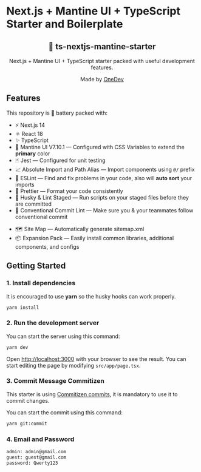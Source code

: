# Next.js + Mantine UI + TypeScript Starter and Boilerplate

<div align="center">
  <h2>🔋 ts-nextjs-mantine-starter</h2>
  <p>Next.js + Mantine UI + TypeScript starter packed with useful development features.</p>
  <p>Made by <a href="https://www.onedev.my.id/">OneDev</a></p>

<!-- [![GitHub Repo stars](https://img.shields.io/github/stars/theodorusclarence/ts-nextjs-tailwind-starter)](https://github.com/theodorusclarence/ts-nextjs-tailwind-starter/stargazers)
[![Depfu](https://badges.depfu.com/badges/fc6e730632ab9dacaf7df478a08684a7/overview.svg)](https://depfu.com/github/theodorusclarence/ts-nextjs-tailwind-starter?project_id=30160)
[![Last Update](https://img.shields.io/badge/deps%20update-every%20sunday-blue.svg)](https://shields.io/) -->

</div>

## Features

This repository is 🔋 battery packed with:

- ⚡️ Next.js 14
- ⚛️ React 18
- ✨ TypeScript
- 💨 Mantine UI V7.10.1 — Configured with CSS Variables to extend the **primary** color
- 🃏 Jest — Configured for unit testing
- 📈 Absolute Import and Path Alias — Import components using `@/` prefix
- 📏 ESLint — Find and fix problems in your code, also will **auto sort** your imports
- 💖 Prettier — Format your code consistently
- 🐶 Husky & Lint Staged — Run scripts on your staged files before they are committed
- 🤖 Conventional Commit Lint — Make sure you & your teammates follow conventional commit
<!-- - ⏰ Release Please — Generate your changelog by activating the `release-please` workflow
- 👷 Github Actions — Lint your code on PR -->
  <!-- - 🚘 Automatic Branch and Issue Autolink — Branch will be automatically created on issue **assign**, and auto linked on PR -->
  <!-- - 🔥 Snippets — A collection of useful snippets
- 👀 Default Open Graph — Awesome open graph generated using [og](https://github.com/theodorusclarence/og), fork it and deploy! -->
- 🗺 Site Map — Automatically generate sitemap.xml
- 📦 Expansion Pack — Easily install common libraries, additional components, and configs

<!-- See the 👉 [feature details and changelog](https://github.com/theodorusclarence/ts-nextjs-tailwind-starter/blob/main/CHANGELOG.md) 👈 for more. -->

<!-- You can also check all of the **details and demos** on my blog post:

- [One-stop Starter to Maximize Efficiency on Next.js & Tailwind CSS Projects](https://theodorusclarence.com/blog/one-stop-starter) -->

## Getting Started

### 1. Install dependencies

It is encouraged to use **yarn** so the husky hooks can work properly.

```bash
yarn install
```

### 2. Run the development server

You can start the server using this command:

```bash
yarn dev
```

Open [http://localhost:3000](http://localhost:3000) with your browser to see the result. You can start editing the page by modifying `src/app/page.tsx`.

### 3. Commit Message Commitizen

This starter is using [Commitizen commits](https://commitizen-tools.github.io/commitizen/), it is mandatory to use it to commit changes.

You can start the commit using this command:

```bash
yarn git:commit
```

### 4. Email and Password

```bash
admin: admin@gmail.com
guest: guest@gmail.com
password: Qwerty123
```

<!-- ## Projects using ts-nextjs-mantine ui-starter -->

<!--
TEMPLATE
- [sitename](https://sitelink.com) ([Source](https://github.com/githublink))
- [sitename](https://sitelink.com)
-->

<!-- - [theodorusclarence.com](https://theodorusclarence.com) ([Source](https://github.com/theodorusclarence/theodorusclarence.com))
- [Notiolink](https://notiolink.thcl.dev/) ([Source](https://github.com/theodorusclarence/notiolink))

Are you using this starter? Please add your page (and repo) to the end of the list via a [Pull Request](https://github.com/theodorusclarence/ts-nextjs-tailwind-starter/edit/main/README.md). 😃 -->

<!-- ## Expansion Pack 📦

This starter is now equipped with an [expansion pack](https://github.com/theodorusclarence/expansion-pack).

You can easily add expansion such as React Hook Form + Components, Storybook, and more just using a single command line.

https://user-images.githubusercontent.com/55318172/146631994-e1cac137-1664-4cfe-950b-a96decc1eaa6.mp4

Check out the [expansion pack repository](https://github.com/theodorusclarence/expansion-pack) for the commands -->
